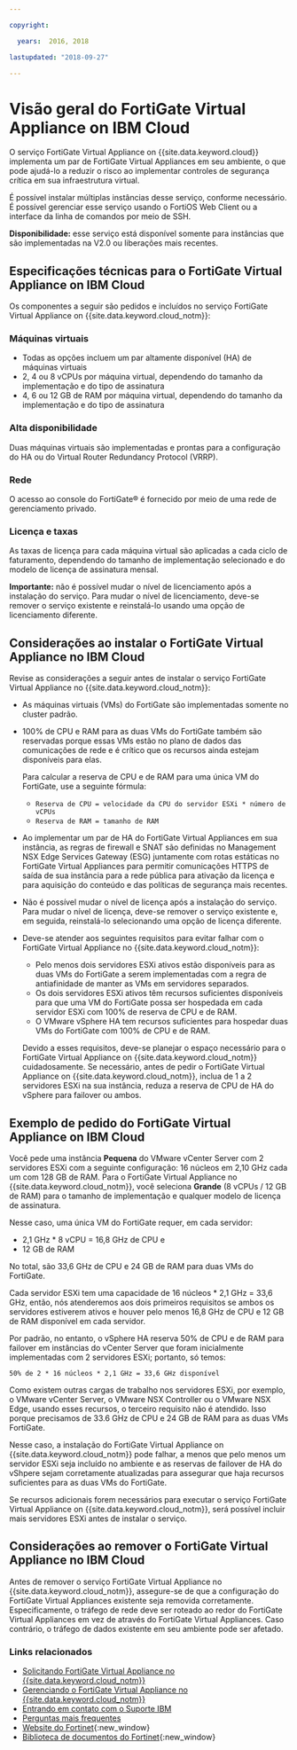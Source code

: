 ```yaml
---

copyright:

  years:  2016, 2018

lastupdated: "2018-09-27"

---
```


# Visão geral do FortiGate Virtual Appliance on IBM Cloud

O serviço FortiGate Virtual Appliance on {{site.data.keyword.cloud}} implementa um par de FortiGate Virtual Appliances em seu ambiente, o que pode ajudá-lo a reduzir o risco ao implementar controles de segurança crítica em sua infraestrutura virtual.

É possível instalar múltiplas instâncias desse serviço, conforme necessário. É possível gerenciar esse serviço usando o FortiOS Web Client ou a interface da linha de comandos por meio de SSH.

**Disponibilidade:** esse serviço está disponível somente para instâncias que são implementadas na V2.0 ou liberações mais recentes.

## Especificações técnicas para o FortiGate Virtual Appliance on IBM Cloud

Os componentes a seguir são pedidos e incluídos no serviço FortiGate Virtual Appliance on {{site.data.keyword.cloud_notm}}:

### Máquinas virtuais

* Todas as opções incluem um par altamente disponível (HA) de máquinas virtuais
* 2, 4 ou 8 vCPUs por máquina virtual, dependendo do tamanho da implementação e do tipo de assinatura
* 4, 6 ou 12 GB de RAM por máquina virtual, dependendo do tamanho da implementação e do tipo de assinatura

### Alta disponibilidade

Duas máquinas virtuais são implementadas e prontas para a configuração do HA ou do Virtual Router Redundancy Protocol (VRRP).

### Rede

O acesso ao console do FortiGate® é fornecido por meio de uma rede de gerenciamento privado.

### Licença e taxas

As taxas de licença para cada máquina virtual são aplicadas a cada ciclo de faturamento, dependendo do tamanho de implementação selecionado e do modelo de licença de assinatura mensal.

**Importante:** não é possível mudar o nível de licenciamento após a instalação do serviço. Para mudar o nível de licenciamento, deve-se remover o serviço existente e reinstalá-lo usando uma opção de licenciamento diferente.

## Considerações ao instalar o FortiGate Virtual Appliance no IBM Cloud

Revise as considerações a seguir antes de instalar o serviço FortiGate Virtual Appliance no {{site.data.keyword.cloud_notm}}:
* As máquinas virtuais (VMs) do FortiGate são implementadas somente no cluster padrão.
* 100% de CPU e RAM para as duas VMs do FortiGate também são reservadas porque essas VMs estão no plano de dados das
comunicações de rede e é crítico que os recursos ainda estejam disponíveis para elas.

  Para calcular a reserva de CPU e de RAM para uma única VM do FortiGate, use a seguinte fórmula:
   * `Reserva de CPU = velocidade da CPU do servidor ESXi * número de vCPUs`
   * `Reserva de RAM = tamanho de RAM`
* Ao implementar um par de HA do FortiGate Virtual Appliances em sua instância, as regras de firewall e SNAT são definidas no Management NSX Edge Services Gateway (ESG) juntamente com rotas estáticas no FortiGate Virtual Appliances para permitir comunicações HTTPS de saída de sua instância para a rede pública para ativação da licença e para aquisição do conteúdo e das políticas de segurança mais recentes.
* Não é possível mudar o nível de licença após a instalação do serviço. Para mudar o nível de licença, deve-se remover o serviço existente e, em seguida, reinstalá-lo selecionando uma opção de licença diferente.
* Deve-se atender aos seguintes requisitos para evitar falhar com o FortiGate Virtual Appliance no {{site.data.keyword.cloud_notm}}:
   * Pelo menos dois servidores ESXi ativos estão disponíveis para as duas VMs do FortiGate a serem implementadas com a regra de antiafinidade de manter as VMs em servidores separados.
   * Os dois servidores ESXi ativos têm recursos suficientes disponíveis para que uma VM do FortiGate possa ser hospedada em cada servidor ESXi com 100% de reserva de CPU e de RAM.
   * O VMware vSphere HA tem recursos suficientes para hospedar duas VMs do FortiGate com 100% de CPU e de RAM.

  Devido a esses requisitos, deve-se planejar o espaço necessário para o FortiGate Virtual Appliance on
{{site.data.keyword.cloud_notm}} cuidadosamente. Se necessário, antes de pedir o FortiGate Virtual Appliance on
{{site.data.keyword.cloud_notm}}, inclua de 1 a 2 servidores ESXi na sua instância, reduza a reserva de CPU de HA do vSphere para failover ou ambos.

## Exemplo de pedido do FortiGate Virtual Appliance on IBM Cloud

Você pede uma instância **Pequena** do VMware vCenter Server com 2 servidores ESXi com a seguinte configuração: 16 núcleos em 2,10 GHz cada um com 128 GB de RAM. Para o FortiGate Virtual Appliance no {{site.data.keyword.cloud_notm}}, você seleciona **Grande** (8 vCPUs / 12 GB de RAM) para o tamanho de implementação e qualquer modelo de licença de assinatura.

Nesse caso, uma única VM do FortiGate requer, em cada servidor:
* 2,1 GHz * 8 vCPU = 16,8 GHz de CPU e
* 12 GB de RAM

No total, são 33,6 GHz de CPU e 24 GB de RAM para duas VMs do FortiGate.

Cada servidor ESXi tem uma capacidade de 16 núcleos * 2,1 GHz = 33,6 GHz, então, nós atenderemos aos dois primeiros requisitos se ambos os servidores estiverem ativos e houver pelo menos 16,8 GHz de CPU e 12 GB de RAM disponível em cada servidor.

Por padrão, no entanto, o vSphere HA reserva 50% de CPU e de RAM para failover em instâncias do vCenter Server que foram inicialmente implementadas com 2 servidores ESXi; portanto, só temos:

`50% de 2 * 16 núcleos * 2,1 GHz = 33,6 GHz disponível`

Como existem outras cargas de trabalho nos servidores ESXi, por exemplo, o VMware vCenter Server, o VMware NSX Controller ou o VMware NSX Edge, usando esses recursos, o terceiro requisito não é atendido. Isso porque precisamos de 33.6 GHz de CPU e 24 GB de RAM
para as duas VMs FortiGate.

Nesse caso, a instalação do FortiGate Virtual Appliance on {{site.data.keyword.cloud_notm}} pode falhar, a menos que pelo
menos um servidor ESXi seja incluído no ambiente e as reservas de failover de HA do vShpere sejam corretamente atualizadas para
assegurar que haja recursos suficientes para as duas VMs do FortiGate.

Se recursos adicionais forem necessários para executar o serviço FortiGate Virtual Appliance on
{{site.data.keyword.cloud_notm}}, será possível incluir mais servidores ESXi antes de instalar o serviço.

## Considerações ao remover o FortiGate Virtual Appliance no IBM Cloud

Antes de remover o serviço FortiGate Virtual Appliance no {{site.data.keyword.cloud_notm}}, assegure-se de que a configuração do FortiGate Virtual Appliances existente seja removida corretamente. Especificamente, o tráfego de rede deve ser roteado ao redor do FortiGate Virtual Appliances em vez de através do FortiGate Virtual Appliances. Caso contrário, o tráfego de dados existente em seu ambiente pode ser afetado.

### Links relacionados

* [Solicitando FortiGate Virtual Appliance no {{site.data.keyword.cloud_notm}}](fortinetvm_ordering.html)
* [Gerenciando o FortiGate Virtual Appliance no {{site.data.keyword.cloud_notm}}](managingfortinetvm.html)
* [Entrando em contato com o Suporte IBM](../vmonic/trbl_support.html)
* [Perguntas mais frequentes](../vmonic/faq.html)
* [Website do Fortinet](https://www.fortinet.com/){:new_window}
* [Biblioteca de documentos do Fortinet](http://docs.fortinet.com/fortigate/admin-guides){:new_window}
